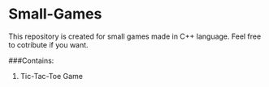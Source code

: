 # Small-Games

This repository is created for small games made in C++ language. Feel free to cotribute if you want. 

###Contains: 
1. Tic-Tac-Toe Game
